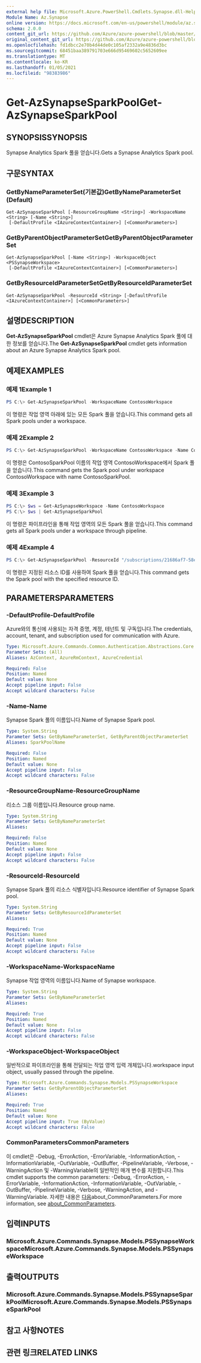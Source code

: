 ```yaml
---
external help file: Microsoft.Azure.PowerShell.Cmdlets.Synapse.dll-Help.xml
Module Name: Az.Synapse
online version: https://docs.microsoft.com/en-us/powershell/module/az.synapse/get-azsynapsesparkpool
schema: 2.0.0
content_git_url: https://github.com/Azure/azure-powershell/blob/master/src/Synapse/Synapse/help/Get-AzSynapseSparkPool.md
original_content_git_url: https://github.com/Azure/azure-powershell/blob/master/src/Synapse/Synapse/help/Get-AzSynapseSparkPool.md
ms.openlocfilehash: fd1dbcc2e70b4d44de0c105af2332a9e4836d3bc
ms.sourcegitcommit: 68451baa389791703e666d95469602c5652609ee
ms.translationtype: MT
ms.contentlocale: ko-KR
ms.lasthandoff: 01/05/2021
ms.locfileid: "98383986"
---
```

# <span data-ttu-id="d330d-101">Get-AzSynapseSparkPool</span><span class="sxs-lookup"><span data-stu-id="d330d-101">Get-AzSynapseSparkPool</span></span>

## <span data-ttu-id="d330d-102">SYNOPSIS</span><span class="sxs-lookup"><span data-stu-id="d330d-102">SYNOPSIS</span></span>
<span data-ttu-id="d330d-103">Synapse Analytics Spark 풀을 얻습니다.</span><span class="sxs-lookup"><span data-stu-id="d330d-103">Gets a Synapse Analytics Spark pool.</span></span>

## <span data-ttu-id="d330d-104">구문</span><span class="sxs-lookup"><span data-stu-id="d330d-104">SYNTAX</span></span>

### <span data-ttu-id="d330d-105">GetByNameParameterSet(기본값)</span><span class="sxs-lookup"><span data-stu-id="d330d-105">GetByNameParameterSet (Default)</span></span>
```
Get-AzSynapseSparkPool [-ResourceGroupName <String>] -WorkspaceName <String> [-Name <String>]
 [-DefaultProfile <IAzureContextContainer>] [<CommonParameters>]
```

### <span data-ttu-id="d330d-106">GetByParentObjectParameterSet</span><span class="sxs-lookup"><span data-stu-id="d330d-106">GetByParentObjectParameterSet</span></span>
```
Get-AzSynapseSparkPool [-Name <String>] -WorkspaceObject <PSSynapseWorkspace>
 [-DefaultProfile <IAzureContextContainer>] [<CommonParameters>]
```

### <span data-ttu-id="d330d-107">GetByResourceIdParameterSet</span><span class="sxs-lookup"><span data-stu-id="d330d-107">GetByResourceIdParameterSet</span></span>
```
Get-AzSynapseSparkPool -ResourceId <String> [-DefaultProfile <IAzureContextContainer>] [<CommonParameters>]
```

## <span data-ttu-id="d330d-108">설명</span><span class="sxs-lookup"><span data-stu-id="d330d-108">DESCRIPTION</span></span>
<span data-ttu-id="d330d-109">**Get-AzSynapseSparkPool** cmdlet은 Azure Synapse Analytics Spark 풀에 대한 정보를 얻습니다.</span><span class="sxs-lookup"><span data-stu-id="d330d-109">The **Get-AzSynapseSparkPool** cmdlet gets information about an Azure Synapse Analytics Spark pool.</span></span>

## <span data-ttu-id="d330d-110">예제</span><span class="sxs-lookup"><span data-stu-id="d330d-110">EXAMPLES</span></span>

### <span data-ttu-id="d330d-111">예제 1</span><span class="sxs-lookup"><span data-stu-id="d330d-111">Example 1</span></span>
```powershell
PS C:\> Get-AzSynapseSparkPool -WorkspaceName ContosoWorkspace
```

<span data-ttu-id="d330d-112">이 명령은 작업 영역 아래에 있는 모든 Spark 풀을 얻습니다.</span><span class="sxs-lookup"><span data-stu-id="d330d-112">This command gets all Spark pools under a workspace.</span></span>

### <span data-ttu-id="d330d-113">예제 2</span><span class="sxs-lookup"><span data-stu-id="d330d-113">Example 2</span></span>
```powershell
PS C:\> Get-AzSynapseSparkPool -WorkspaceName ContosoWorkspace -Name ContosoSparkPool
```

<span data-ttu-id="d330d-114">이 명령은 ContosoSparkPool 이름의 작업 영역 ContosoWorkspace에서 Spark 풀을 얻습니다.</span><span class="sxs-lookup"><span data-stu-id="d330d-114">This command gets the Spark pool under workspace ContosoWorkspace with name ContosoSparkPool.</span></span>

### <span data-ttu-id="d330d-115">예제 3</span><span class="sxs-lookup"><span data-stu-id="d330d-115">Example 3</span></span>
```powershell
PS C:\> $ws = Get-AzSynapseWorkspace -Name ContosoWorkspace
PS C:\> $ws | Get-AzSynapseSparkPool
```

<span data-ttu-id="d330d-116">이 명령은 파이프라인을 통해 작업 영역의 모든 Spark 풀을 얻습니다.</span><span class="sxs-lookup"><span data-stu-id="d330d-116">This command gets all Spark pools under a workspace through pipeline.</span></span>

### <span data-ttu-id="d330d-117">예제 4</span><span class="sxs-lookup"><span data-stu-id="d330d-117">Example 4</span></span>
```powershell
PS C:\> Get-AzSynapseSparkPool -ResourceId "/subscriptions/21686af7-58ec-4f4d-9c68-f431f4db4edd/resourceGroups/ContosoResourceGroup/providers/Microsoft.Synapse/workspaces/ContosoWorkspace/bigDataPools/ContosoSparkPool"
```

<span data-ttu-id="d330d-118">이 명령은 지정된 리소스 ID를 사용하여 Spark 풀을 얻습니다.</span><span class="sxs-lookup"><span data-stu-id="d330d-118">This command gets the Spark pool with the specified resource ID.</span></span>

## <span data-ttu-id="d330d-119">PARAMETERS</span><span class="sxs-lookup"><span data-stu-id="d330d-119">PARAMETERS</span></span>

### <span data-ttu-id="d330d-120">-DefaultProfile</span><span class="sxs-lookup"><span data-stu-id="d330d-120">-DefaultProfile</span></span>
<span data-ttu-id="d330d-121">Azure와의 통신에 사용되는 자격 증명, 계정, 테넌트 및 구독입니다.</span><span class="sxs-lookup"><span data-stu-id="d330d-121">The credentials, account, tenant, and subscription used for communication with Azure.</span></span>

```yaml
Type: Microsoft.Azure.Commands.Common.Authentication.Abstractions.Core.IAzureContextContainer
Parameter Sets: (All)
Aliases: AzContext, AzureRmContext, AzureCredential

Required: False
Position: Named
Default value: None
Accept pipeline input: False
Accept wildcard characters: False
```

### <span data-ttu-id="d330d-122">-Name</span><span class="sxs-lookup"><span data-stu-id="d330d-122">-Name</span></span>
<span data-ttu-id="d330d-123">Synapse Spark 풀의 이름입니다.</span><span class="sxs-lookup"><span data-stu-id="d330d-123">Name of Synapse Spark pool.</span></span>

```yaml
Type: System.String
Parameter Sets: GetByNameParameterSet, GetByParentObjectParameterSet
Aliases: SparkPoolName

Required: False
Position: Named
Default value: None
Accept pipeline input: False
Accept wildcard characters: False
```

### <span data-ttu-id="d330d-124">-ResourceGroupName</span><span class="sxs-lookup"><span data-stu-id="d330d-124">-ResourceGroupName</span></span>
<span data-ttu-id="d330d-125">리소스 그룹 이름입니다.</span><span class="sxs-lookup"><span data-stu-id="d330d-125">Resource group name.</span></span>

```yaml
Type: System.String
Parameter Sets: GetByNameParameterSet
Aliases:

Required: False
Position: Named
Default value: None
Accept pipeline input: False
Accept wildcard characters: False
```

### <span data-ttu-id="d330d-126">-ResourceId</span><span class="sxs-lookup"><span data-stu-id="d330d-126">-ResourceId</span></span>
<span data-ttu-id="d330d-127">Synapse Spark 풀의 리소스 식별자입니다.</span><span class="sxs-lookup"><span data-stu-id="d330d-127">Resource identifier of Synapse Spark pool.</span></span>

```yaml
Type: System.String
Parameter Sets: GetByResourceIdParameterSet
Aliases:

Required: True
Position: Named
Default value: None
Accept pipeline input: False
Accept wildcard characters: False
```

### <span data-ttu-id="d330d-128">-WorkspaceName</span><span class="sxs-lookup"><span data-stu-id="d330d-128">-WorkspaceName</span></span>
<span data-ttu-id="d330d-129">Synapse 작업 영역의 이름입니다.</span><span class="sxs-lookup"><span data-stu-id="d330d-129">Name of Synapse workspace.</span></span>

```yaml
Type: System.String
Parameter Sets: GetByNameParameterSet
Aliases:

Required: True
Position: Named
Default value: None
Accept pipeline input: False
Accept wildcard characters: False
```

### <span data-ttu-id="d330d-130">-WorkspaceObject</span><span class="sxs-lookup"><span data-stu-id="d330d-130">-WorkspaceObject</span></span>
<span data-ttu-id="d330d-131">일반적으로 파이프라인을 통해 전달되는 작업 영역 입력 개체입니다.</span><span class="sxs-lookup"><span data-stu-id="d330d-131">workspace input object, usually passed through the pipeline.</span></span>

```yaml
Type: Microsoft.Azure.Commands.Synapse.Models.PSSynapseWorkspace
Parameter Sets: GetByParentObjectParameterSet
Aliases:

Required: True
Position: Named
Default value: None
Accept pipeline input: True (ByValue)
Accept wildcard characters: False
```

### <span data-ttu-id="d330d-132">CommonParameters</span><span class="sxs-lookup"><span data-stu-id="d330d-132">CommonParameters</span></span>
<span data-ttu-id="d330d-133">이 cmdlet은 -Debug, -ErrorAction, -ErrorVariable, -InformationAction, -InformationVariable, -OutVariable, -OutBuffer, -PipelineVariable, -Verbose, -WarningAction 및 -WarningVariable의 일반적인 매개 변수를 지원합니다.</span><span class="sxs-lookup"><span data-stu-id="d330d-133">This cmdlet supports the common parameters: -Debug, -ErrorAction, -ErrorVariable, -InformationAction, -InformationVariable, -OutVariable, -OutBuffer, -PipelineVariable, -Verbose, -WarningAction, and -WarningVariable.</span></span> <span data-ttu-id="d330d-134">자세한 내용은 [다음](http://go.microsoft.com/fwlink/?LinkID=113216)about_CommonParameters.</span><span class="sxs-lookup"><span data-stu-id="d330d-134">For more information, see [about_CommonParameters](http://go.microsoft.com/fwlink/?LinkID=113216).</span></span>

## <span data-ttu-id="d330d-135">입력</span><span class="sxs-lookup"><span data-stu-id="d330d-135">INPUTS</span></span>

### <span data-ttu-id="d330d-136">Microsoft.Azure.Commands.Synapse.Models.PSSynapseWorkspace</span><span class="sxs-lookup"><span data-stu-id="d330d-136">Microsoft.Azure.Commands.Synapse.Models.PSSynapseWorkspace</span></span>

## <span data-ttu-id="d330d-137">출력</span><span class="sxs-lookup"><span data-stu-id="d330d-137">OUTPUTS</span></span>

### <span data-ttu-id="d330d-138">Microsoft.Azure.Commands.Synapse.Models.PSSynapseSparkPool</span><span class="sxs-lookup"><span data-stu-id="d330d-138">Microsoft.Azure.Commands.Synapse.Models.PSSynapseSparkPool</span></span>

## <span data-ttu-id="d330d-139">참고 사항</span><span class="sxs-lookup"><span data-stu-id="d330d-139">NOTES</span></span>

## <span data-ttu-id="d330d-140">관련 링크</span><span class="sxs-lookup"><span data-stu-id="d330d-140">RELATED LINKS</span></span>
